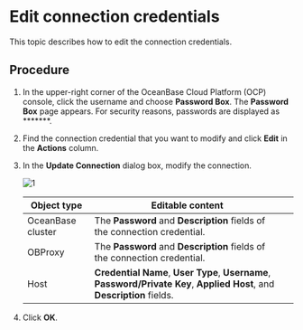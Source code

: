 # Edit connection credentials

This topic describes how to edit the connection credentials. 

## Procedure

1. In the upper-right corner of the OceanBase Cloud Platform (OCP) console, click the username and choose **Password Box**.
   The **Password Box** page appears.
   For security reasons, passwords are displayed as *******. 

2. Find the connection credential that you want to modify and click **Edit** in the **Actions** column. 

3. In the **Update Connection** dialog box, modify the connection. 

   ![1](https://obbusiness-private.oss-cn-shanghai.aliyuncs.com/doc/img/ocp/%E4%BF%AE%E6%94%B9%E8%BF%9E%E6%8E%A5.png)

   | **Object type** | **Editable content** |  |
   | --- | --- | --- |
   | OceanBase cluster | The **Password** and **Description** fields of the connection credential.  |  |
   | OBProxy | The **Password** and **Description** fields of the connection credential.  |  |
   | Host |  **Credential Name**, **User Type**, **Username**, **Password/Private Key**, **Applied Host**, and **Description** fields.  |  |

4. Click **OK**. 
